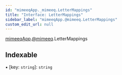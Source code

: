 ```yaml
---
id: "mimeeqApp._mimeeq.LetterMappings"
title: "Interface: LetterMappings"
sidebar_label: "mimeeqApp.@mimeeq.LetterMappings"
custom_edit_url: null
---
```


[mimeeqApp](../modules/mimeeqApp.md).[@mimeeq](../namespaces/mimeeqApp._mimeeq.md).LetterMappings

## Indexable

▪ [key: `string`]: `string`
